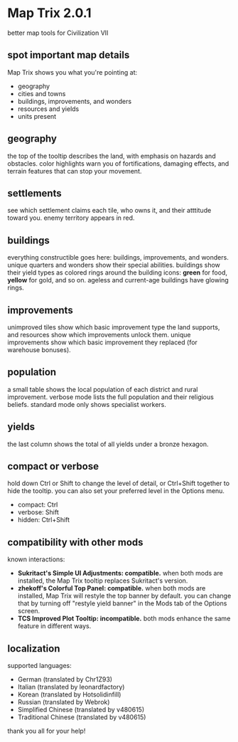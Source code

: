 # Map Trix 2.0.1
better map tools for Civilization VII

## spot important map details
Map Trix shows you what you're pointing at:

- geography
- cities and towns
- buildings, improvements, and wonders
- resources and yields
- units present

## geography
the top of the tooltip describes the land, with emphasis on hazards and
obstacles.  color highlights warn you of fortifications, damaging
effects, and terrain features that can stop your movement.

## settlements
see which settlement claims each tile, who owns it, and their atttitude
toward you.  enemy territory appears in red.

## buildings
everything constructible goes here: buildings, improvements, and
wonders.  unique quarters and wonders show their special abilities.
buildings show their yield types as colored rings around the building
icons:  **green** for food, **yellow** for gold, and so on.  ageless and
current-age buildings have glowing rings.

## improvements
unimproved tiles show which basic improvement type the land supports,
and resources show which improvements unlock them.  unique improvements
show which basic improvement they replaced (for warehouse bonuses).

## population
a small table shows the local population of each district and rural
improvement.  verbose mode lists the full population and their religious
beliefs.  standard mode only shows specialist workers.

## yields
the last column shows the total of all yields under a bronze hexagon.

## compact or verbose
hold down Ctrl or Shift to change the level of detail, or Ctrl+Shift
together to hide the tooltip.  you can also set your preferred level in
the Options menu.

- compact: Ctrl
- verbose: Shift
- hidden: Ctrl+Shift

## compatibility with other mods
known interactions:

- **Sukritact's Simple UI Adjustments: compatible.**  when both mods are
  installed, the Map Trix tooltip replaces Sukritact's version.
- **zhekoff's Colorful Top Panel: compatible.**  when both mods are
  installed, Map Trix will restyle the top banner by default.  you can
  change that by turning off "restyle yield banner" in the Mods tab of
  the Options screen.
- **TCS Improved Plot Tooltip: incompatible.**  both mods enhance the
  same feature in different ways.

## localization
supported languages:

- German (translated by Chr1Z93)
- Italian (translated by leonardfactory)
- Korean (translated by Hotsolidinfill)
- Russian (translated by Webrok)
- Simplified Chinese (translated by v480615)
- Traditional Chinese (translated by v480615)

thank you all for your help!
